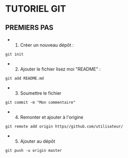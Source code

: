 # TUTORIEL GIT
## PREMIERS PAS
* 1. Créer un nouveau dépôt :
```
git init
```
* 2. Ajouter le fichier lisez moi "README" :
```
git add README.md
```
* 3. Soumettre le fichier 
```
git commit -m "Mon commentaire"
```
* 4. Remonter et ajouter à l'origine
```
git remote add origin https//github.com/utilisateur/
```
* 5. Ajouter au dépôt
```
git push -u origin master
```
